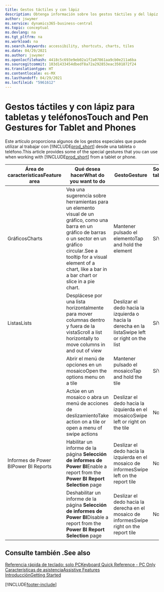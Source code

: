 ```yaml
---
title: Gestos táctiles y con lápiz
description: Obtenga información sobre los gestos táctiles y del lápiz que le ayudan a trabajar de manera eficiente con sus datos de tabletas y teléfonos.
author: jswymer
ms.service: dynamics365-business-central
ms.topic: conceptual
ms.devlang: na
ms.tgt_pltfrm: na
ms.workload: na
ms.search.keywords: accessibility, shortcuts, charts, tiles
ms.date: 04/29/2021
ms.author: jswymer
ms.openlocfilehash: 4418c5c693e9eb02a1f2a07861aa9cb0e211a6ba
ms.sourcegitcommit: 103d1433454dbedf8a72a292853eac3501872f24
ms.translationtype: HT
ms.contentlocale: es-MX
ms.lasthandoff: 04/29/2021
ms.locfileid: "5961612"
---
```

# <a name="touch-and-pen-gestures-for-tablet-and-phones"></a><span data-ttu-id="53589-103">Gestos táctiles y con lápiz para tabletas y teléfonos</span><span class="sxs-lookup"><span data-stu-id="53589-103">Touch and Pen Gestures for Tablet and Phones</span></span> 

<span data-ttu-id="53589-104">Este artículo proporciona algunos de los gestos especiales que puede utilizar al trabajar con [!INCLUDE[prod_short](includes/prod_short.md)] desde una tableta o teléfono.</span><span class="sxs-lookup"><span data-stu-id="53589-104">This article provides some of the special gestures that you can use when working with [!INCLUDE[prod_short](includes/prod_short.md)] from a tablet or phone.</span></span>

|<span data-ttu-id="53589-105">Área de características</span><span class="sxs-lookup"><span data-stu-id="53589-105">Feature area</span></span>|<span data-ttu-id="53589-106">Qué desea hacer</span><span class="sxs-lookup"><span data-stu-id="53589-106">What do you want to do</span></span>|<span data-ttu-id="53589-107">Gesto</span><span class="sxs-lookup"><span data-stu-id="53589-107">Gesture</span></span>|<span data-ttu-id="53589-108">Soporte para tableta</span><span class="sxs-lookup"><span data-stu-id="53589-108">Tablet support</span></span>|<span data-ttu-id="53589-109">Soporte para teléfono</span><span class="sxs-lookup"><span data-stu-id="53589-109">Phone support</span></span>|
|------------|----------------------|-------|--------------|-------------|
|<span data-ttu-id="53589-110">Gráficos</span><span class="sxs-lookup"><span data-stu-id="53589-110">Charts</span></span>|<span data-ttu-id="53589-111">Vea una sugerencia sobre herramientas para un elemento visual de un gráfico, como una barra en un gráfico de barras o un sector en un gráfico circular.</span><span class="sxs-lookup"><span data-stu-id="53589-111">See a tooltip for a visual element of a chart, like a bar in a bar chart or slice in a pie chart.</span></span>|<span data-ttu-id="53589-112">Mantener pulsado el elemento</span><span class="sxs-lookup"><span data-stu-id="53589-112">Tap and hold the element</span></span>|<span data-ttu-id="53589-113">Sí</span><span class="sxs-lookup"><span data-stu-id="53589-113">Yes</span></span>|<span data-ttu-id="53589-114">Sí</span><span class="sxs-lookup"><span data-stu-id="53589-114">Yes</span></span>|
|<span data-ttu-id="53589-115">Listas</span><span class="sxs-lookup"><span data-stu-id="53589-115">Lists</span></span>|<span data-ttu-id="53589-116">Desplácese por una lista horizontalmente para mover columnas dentro y fuera de la vista</span><span class="sxs-lookup"><span data-stu-id="53589-116">Scroll a list horizontally to move columns in and out of view</span></span>|<span data-ttu-id="53589-117">Deslizar el dedo hacia la izquierda o hacia la derecha en la lista</span><span class="sxs-lookup"><span data-stu-id="53589-117">Swipe left or right on the list</span></span>|<span data-ttu-id="53589-118">Sí</span><span class="sxs-lookup"><span data-stu-id="53589-118">Yes</span></span>|<span data-ttu-id="53589-119">No</span><span class="sxs-lookup"><span data-stu-id="53589-119">No</span></span>|
||<span data-ttu-id="53589-120">Abrir el menú de opciones en un mosaico</span><span class="sxs-lookup"><span data-stu-id="53589-120">Open the options menu on a tile</span></span>|<span data-ttu-id="53589-121">Mantener pulsado el mosaico</span><span class="sxs-lookup"><span data-stu-id="53589-121">Tap and hold the tile</span></span>|<span data-ttu-id="53589-122">Sí</span><span class="sxs-lookup"><span data-stu-id="53589-122">Yes</span></span>|<span data-ttu-id="53589-123">Sí</span><span class="sxs-lookup"><span data-stu-id="53589-123">Yes</span></span>|
||<span data-ttu-id="53589-124">Actúe en un mosaico o abra un menú de acciones de deslizamiento</span><span class="sxs-lookup"><span data-stu-id="53589-124">Take action on a tile or open a menu of swipe actions</span></span> |<span data-ttu-id="53589-125">Deslizar el dedo hacia la izquierda en el mosaico</span><span class="sxs-lookup"><span data-stu-id="53589-125">Swipe left or right on the tile</span></span>|<span data-ttu-id="53589-126">No</span><span class="sxs-lookup"><span data-stu-id="53589-126">No</span></span>|<span data-ttu-id="53589-127">Sí</span><span class="sxs-lookup"><span data-stu-id="53589-127">Yes</span></span>|
|<span data-ttu-id="53589-128">Informes de Power BI</span><span class="sxs-lookup"><span data-stu-id="53589-128">Power BI Reports</span></span>|<span data-ttu-id="53589-129">Habilitar un informe de la página **Selección de informes de Power BI**</span><span class="sxs-lookup"><span data-stu-id="53589-129">Enable a report from the **Power BI Report Selection** page</span></span> |<span data-ttu-id="53589-130">Deslizar el dedo hacia la izquierda en el mosaico de informes</span><span class="sxs-lookup"><span data-stu-id="53589-130">Swipe left on the report tile</span></span>|<span data-ttu-id="53589-131">No</span><span class="sxs-lookup"><span data-stu-id="53589-131">No</span></span>|<span data-ttu-id="53589-132">Sí</span><span class="sxs-lookup"><span data-stu-id="53589-132">Yes</span></span>|
||<span data-ttu-id="53589-133">Deshabilitar un informe de la página **Selección de informes de Power BI**</span><span class="sxs-lookup"><span data-stu-id="53589-133">Disable a report from the **Power BI Report Selection** page</span></span> |<span data-ttu-id="53589-134">Deslizar el dedo hacia la derecha en el mosaico de informes</span><span class="sxs-lookup"><span data-stu-id="53589-134">Swipe right on the report tile</span></span>|<span data-ttu-id="53589-135">No</span><span class="sxs-lookup"><span data-stu-id="53589-135">No</span></span>|<span data-ttu-id="53589-136">Sí</span><span class="sxs-lookup"><span data-stu-id="53589-136">Yes</span></span>|

<!-- ## Charts

Business Central built-in charts display useful information about business data and KPIs. You can get additional information about the data by using the tooltips that are available on top of the data. To access a tooltip, tap and hold or hover over the data.

-->

## <a name="see-also"></a><span data-ttu-id="53589-137">Consulte también .</span><span class="sxs-lookup"><span data-stu-id="53589-137">See also</span></span>

[<span data-ttu-id="53589-138">Referencia rápida de teclado: solo PC</span><span class="sxs-lookup"><span data-stu-id="53589-138">Keyboard Quick Reference - PC Only</span></span>](keyboard-shortcuts-cheatsheet.md)  
[<span data-ttu-id="53589-139">Características de asistencia</span><span class="sxs-lookup"><span data-stu-id="53589-139">Assistive Features</span></span>](ui-accessibility.md)  
[<span data-ttu-id="53589-140">Introducción</span><span class="sxs-lookup"><span data-stu-id="53589-140">Getting Started</span></span>](product-get-started.md)  

[!INCLUDE[footer-include](includes/footer-banner.md)]